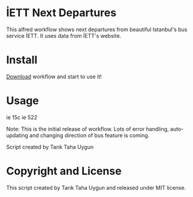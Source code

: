 # İETT Next Departures
This alfred workflow shows next departures from beautiful Istanbul's bus service İETT. It uses data from İETT's website. 

# Install
[Download](https://github.com/ttuygun/alfred-iett-workflow/blob/master/%C4%B0ETT%20Next%20Departures.alfredworkflow) workflow and start to use it!

# Usage
ie 15c
ie 522

Note: This is the initial release of workflow. Lots of error handling, auto-updating and changing direction of bus feature is coming.

Script created by Tarık Taha Uygun

# Copyright and License
This script created by Tarık Taha Uygun and released under MIT license.
